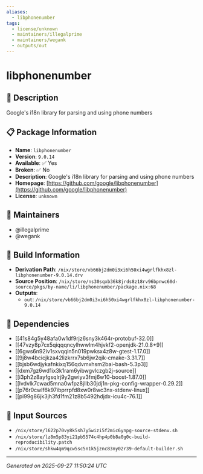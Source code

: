 ```yaml
---
aliases:
  - libphonenumber
tags:
  - license/unknown
  - maintainers/illegalprime
  - maintainers/wegank
  - outputs/out
---
```


# libphonenumber

## 📝 Description

Google's i18n library for parsing and using phone numbers

## 📋 Package Information

- **Name**: `libphonenumber`
- **Version**: `9.0.14`
- **Available**: ✅ Yes
- **Broken**: ✅ No
- **Description**: Google's i18n library for parsing and using phone numbers
- **Homepage**: [https://github.com/google/libphonenumber](https://github.com/google/libphonenumber)
- **License**: `unknown`
## 👥 Maintainers

- @illegalprime
- @wegank


## 🔧 Build Information

- **Derivation Path**: `/nix/store/vb66bj2dm0i3xi6h50xi4wgrlfkhx8zl-libphonenumber-9.0.14.drv`
- **Source Position**: `/nix/store/ns30sqxb36k8jrds8z18rv96bpnwc60d-source/pkgs/by-name/li/libphonenumber/package.nix:68`
- **Outputs**:
  - `out`:  `/nix/store/vb66bj2dm0i3xi6h50xi4wgrlfkhx8zl-libphonenumber-9.0.14`

## 🔗 Dependencies

- [[41s84g5y48afa0w1df9rjz6sny3k464r-protobuf-32.0]]
- [[47vzy8p7cx5qiqqqncylhwwlm4hjvkf2-openjdk-21.0.8+9]]
- [[6gws6n92iv1sxvqqin5n019pwksx4z8w-gtest-1.17.0]]
- [[9j8w4bcicjkza42lizkrrx7sb6jw2qik-cmake-3.31.7]]
- [[bjsb6wdjykafnkixq156qdvmxhsm2bai-bash-5.3p3]]
- [[dxm7gz6wd1ix3k1ram6yibwgvlczgb2j-source]]
- [[i3ph2z8ayfgsqlrj9y2gwiyv3fmj6w10-boost-1.87.0]]
- [[lvdvlk7cwad5mna0wfpz8jllb30jdj1n-pkg-config-wrapper-0.29.2]]
- [[p76r0cwlf6k97ibprrpfd8xw0r8wc3nx-stdenv-linux]]
- [[pi99g86jk3jh3fd1fm21z8b5492hdjdx-icu4c-76.1]]

## 📁 Input Sources

- `/nix/store/l622p70vy8k5sh7y5wizi5f2mic6ynpg-source-stdenv.sh`
- `/nix/store/lz8m5p83yi21pb5574c4hp4p0b8a0g0c-build-reproducibility.patch`
- `/nix/store/shkw4qm9qcw5sc5n1k5jznc83ny02r39-default-builder.sh`

---
*Generated on 2025-09-27 11:50:24 UTC*
